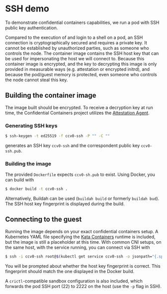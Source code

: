 # SSH demo

To demonstrate confidential containers capabilities, we run a pod with SSH public key authentication.

Compared to the execution of and login to a shell on a pod, an SSH connection is cryptographically secured and requires a private key.
It cannot be established by unauthorized parties, such as someone who controls the node.
The container image contains the SSH host key that can be used for impersonating the host we will connect to.
Because this container image is encrypted, and the key to decrypting this image is only provided in measurable ways (e.g. attestation or encrypted initrd), and because the pod/guest memory is protected, even someone who controls the node cannot steal this key.

## Building the container image

The image built should be encrypted.
To receive a decryption key at run time, the Confidential Containers project utilizes the [Attestation Agent](https://github.com/confidential-containers/attestation-agent).

### Generating SSH keys

```sh
$ ssh-keygen -t ed25519 -f ccv0-ssh -P "" -C ""
```

generates an SSH key `ccv0-ssh` and the correspondent public key `ccv0-ssh.pub`.

### Building the image

The provided `Dockerfile` expects `ccv0-sh.pub` to exist.
Using Docker, you can build with

```sh
$ docker build -t ccv0-ssh .
```

Alternatively, Buildah can be used (`buildah build` or formerly `buildah bud`).
The SSH host key fingerprint is displayed during the build.

## Connecting to the guest

Running the image depends on your exact confidential containers setup.
A Kubernetes YAML file specifying the [Kata Containers](https://github.com/kata-containers/kata-containers) runtime is included, but the image is still a placeholder at this time.
With common CNI setups, on the same host, with the service running, you can connect via SSH with

```sh
$ ssh -i ccv0-ssh root@$(kubectl get service ccv0-ssh -o jsonpath="{.spec.clusterIP}")
```

You will be prompted about whether the host key fingerprint is correct.
This fingerprint should match the one displayed in the Docker build.

A `crictl`-compatible sandbox configuration is also included, which forwards the pod SSH port (22) to 2222 on the host (use the `-p` flag in SSH).
